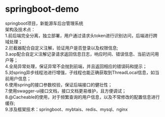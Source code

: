 # springboot-demo
springboot项目，新能源车后台管理系统<br/>
架构及技术点：<br/>
  1.前后端完全分离，独立部署，用户通过请求头token进行识别访问，后端进行跨域处理；<br/>
  2.拦截器配合自定义注解，验证用户是否登录以及权限信息;<br/>
  3.aop配合自定义注解记录请求返回信息日志，响应时间、错误信息、当前访问用户等；<br/>
  4.全局异常处理，保证异常不会抛到前端，并且返回相应的错误码和提示；<br/>
  5.对spring异步线程池进行增强，子线程也能正确获取到ThreadLocal信息，如当前用户信息；<br/>
  6.使用spring的接口参数校验，保证后端接口的健壮性；<br/>
  7.使用swagger-ui接口文档，接口文档更易维护，且方便调试；<br/>
  8.@Cacheable的使用，对于频繁查询的用户信息，以及不常修改的配置信息进行缓存;<br/>
  9.涉及框架技术：springboot、mybtais、redis、mysql、nginx<br/>
